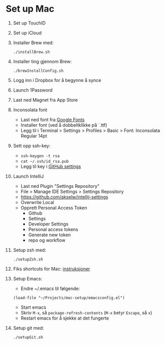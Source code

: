 # Set up Mac

1. Set up TouchID
2. Set up iCloud
3. Installer Brew med:

    ```
    ./installBrew.sh
    ```

4. Installer ting gjennom Brew:

    ```
    ./brewInstallConfig.sh
    ```

5. Logg inn i Dropbox for å begynne å synce
6. Launch 1Password
7. Last ned Magnet fra App Store
8. Inconsolata font
   - Last ned font fra [Google Fonts](https://fonts.google.com/specimen/Inconsolata)
   - Installer font (ved å dobbeltklikke på `.ttf)
   - Legg til i Terminal > Settings > Profiles > Basic > Font: Inconsolata Regular 14pt
9. Sett opp ssh-key:
   - `ssh-keygen -t rsa`
   - `cat ~/.ssh/id_rsa.pub`
   - Legg til key i [GitHub settings](https://github.com/settings/keys)
10. Launch IntelliJ
    - Last ned Plugin "Settings Repository"
    - File > Manage IDE Settings > Settings Repository
    - https://github.com/akselw/intellij-settings
    - Overwrite Local
    - Opprett Personal Access Token
        - Github
        - Settings
        - Developer Settings
        - Personal access tokens
        - Generate new token
        - repo og workflow
11. Setup zsh med:
   
    ```
    ./setupZsh.sh
    ```

12. Fiks shortcuts for Mac: [instruksjoner](./shortcuts.md)
13. Setup Emacs:
    - Endre ~/.emacs til følgende:
    ```
    (load-file "~/Projects/mac-setup/emacsconfig.el")
    ```
    - Start emacs
    - Skriv `M-x`, så `package-refresh-contents` (`M-x` betyr `Escape`, så `x`)
    - Restart emacs for å sjekke at det fungerte

14. Setup git med:

    ```
    ./setupGit.sh
    ```
